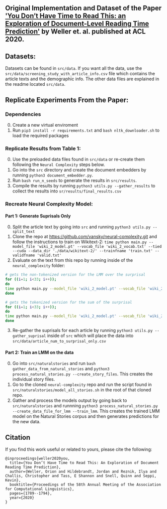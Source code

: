 ## Original Implementation and Dataset of the Paper ['You Don’t Have Time to Read This: an Exploration of Document-Level Reading Time Prediction'](https://www.aclweb.org/anthology/2020.acl-main.162/) by Weller et. al. published at ACL 2020.  

## Datasets:
Datasets can be found in `src/data`.  If you want all the data, use the `src/data/screening_study_with_article_info.csv` file which contains the article texts and the demographic info.  The other data files are explained in the readme located `src/data`.

## Replicate Experiments From the Paper:

### Dependencies
0. Create a new virtual enviroment
1. Run `pip3 install -r requirements.txt` and `bash nltk_downloader.sh` to load the required packages

### Replicate Results from Table 1:
0. Use the preloaded data files found in `src/data` or re-create them following the `Neural Complexity` steps below.
1. Go into the `src` directory and create the document embedders by running `python3 document_embedder.py`.
2. Run `bash run_n_seeds` to generate the results in `src/results`.
3. Compile the results by running `python3 utils.py --gather_results` to collect the results into `sr/results/final_results.csv`

### Recreate Neural Complexity Model:
#### Part 1: Generate Suprisals Only
0. Split the article text by going into `src` and running `python3 utils.py --split_text`
1. Clone the repo at https://github.com/vansky/neural-complexity.git and follow the instructions to train on Wikitext-2: `time python main.py --model_file 'wiki_2_model.pt' --vocab_file 'wiki_2_vocab.txt' --tied --cuda --data_dir './data/wikitext-2/' --trainfname 'train.txt' --validfname 'valid.txt'`
2. Evaluate on the text from this repo by running inside of the `neural_complexity` folder:
```bash
# gets the non-tokenized version for the LMM over the surprisal
for ((i=1; i<33; i++));
do
time python main.py --model_file 'wiki_2_model.pt' --vocab_file 'wiki_2_vocab.txt' --cuda --data_dir "../src/data/article_texts/" --testfname "$i.txt" --test --words --nopp > "../src/data/article_texts/$i.output"
done

# gets the tokenized version for the sum of the surprisal
for ((i=1; i<33; i++));
do
time python main.py --model_file 'wiki_2_model.pt' --vocab_file 'wiki_2_vocab.txt' --cuda --data_dir "../src/data/article_texts/" --testfname "$i-tok.txt" --test --words --nopp > "../src/data/article_texts/$i.output-tok"
done
```
3. Re-gather the suprisals for each article by running `python3 utils.py --gather_suprisal` inside of `src` which will place the data into `src/data/article_num_to_surprisal_only.csv`

#### Part 2: Train an LMM on the data
0. Go into `src/naturalstories` and run `bash gather_data_from_natural_stories` and `python3 process_natural_stories.py --create_story_files`.  This creates the individual story files.
1. Go to the cloned `neural-complexity` repo and run the script found in `src/naturalstories/model_all_stories.sh` in the root of that cloned repo. 
2. Gather and process the models output by going back to `src/naturalstories` and runnning `python3 process_natural_stories.py --create_data_file_for_lmm --train_lmm`.  This creates the trained LMM model on the Natural Stories corpus and then generates predictions for the new data.

## Citation
If you find this work useful or related to yours, please cite the following:
```
@inproceedings{weller2020you,
  title={You Don’t Have Time to Read This: An Exploration of Document Reading Time Prediction},
  author={Weller, Orion and Hildebrandt, Jordan and Reznik, Ilya and Challis, Christopher and Tass, E Shannon and Snell, Quinn and Seppi, Kevin},
  booktitle={Proceedings of the 58th Annual Meeting of the Association for Computational Linguistics},
  pages={1789--1794},
  year={2020}
}
```

